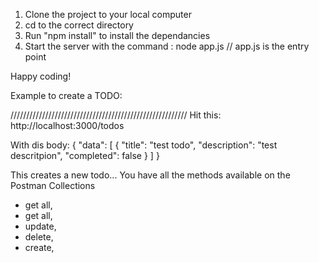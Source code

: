 1) Clone the project to your local computer
2) cd to the correct directory
3) Run "npm install" to install the dependancies
4) Start the server with the command : node app.js // app.js is the entry point

Happy coding!

Example to create a TODO: 


////////////////////////////////////////////////////////
Hit this:
http://localhost:3000/todos

With dis body: 
{
    "data": [
        {
        "title": "test todo",
        "description": "test descritpion",
        "completed": false
        }
        ]
}


This creates a new todo... You have all the methods available on the Postman Collections
- get all,
- get all,
- update,
- delete,
- create,


